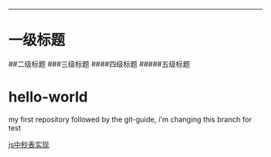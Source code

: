 


--------
# 一级标题
##二级标题
###三级标题
####四级标题
#####五级标题
# hello-world
my first repository
followed by the git-guide, i'm changing this branch for test



<a href="">js中秒表实现</a>
